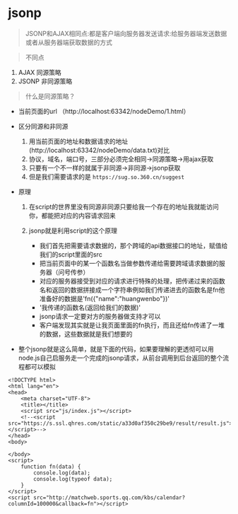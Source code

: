 # jsonp

> JSONP和AJAX相同点:都是客户端向服务器发送请求:给服务器端发送数据或者从服务器端获取数据的方式

> 不同点

1. AJAX  同源策略
2. JSONP 非同源策略
    
> 什么是同源策略？

* 当前页面的url （http://localhost:63342/nodeDemo/1.html）

* 区分同源和非同源

    1. 用当前页面的地址和数据请求的地址(http://localhost:63342/nodeDemo/data.txt)对比
    2. 协议，域名，端口号，三部分必须完全相同->同源策略->用ajax获取
    3. 只要有一个不一样的就属于非同源->非同源->jsonp获取
    4. 但是我们需要请求的是 `https://sug.so.360.cn/suggest`
    
* 原理

    1. 在script的世界里没有同源非同源只要给我一个存在的地址我就能访问你，都能把对应的内容请求回来
    2. jsonp就是利用script的这个原理
    
        * 我们首先把需要请求数据的，那个跨域的api数据接口的地址，赋值给我们的script里面的src
        * 把当前页面中的某一个函数名当做参数传递给需要跨域请求数据的服务器（问号传参）
        * 对应的服务器接受到对应的请求进行特殊的处理，把传递过来的函数名和返回的数据拼接成一个字符串例如我们传递进去的函数名是fn他准备好的数据是'fn({"name":"huangwenbo"})'
        * '我传递的函数名(返回给我们的数据)'
        * jsonp请求一定要对方的服务器做支持才可以
        * 客户端发现其实就是让我页面里面的fn执行，而且还给fn传递了一堆的数据，这些数据就是我们想要的
        
      
* 整个jsonp就是这么简单，就是下面的代码，如果要理解的更透彻可以用node.js自己启服务走一个完成的jsonp请求，从前台调用到后台返回的整个流程都可以模拟

```
<!DOCTYPE html>
<html lang="en">
<head>
    <meta charset="UTF-8">
    <title></title>
    <script src="js/index.js"></script>
    <!--<script src="https://s.ssl.qhres.com/static/a33d0af350c29be9/result/result.js"></script>-->
</head>
<body>

</body>
<script>
    function fn(data) {
        console.log(data);
        console.log(typeof data);
    }
</script>
<script src="http://matchweb.sports.qq.com/kbs/calendar?columnId=100000&callback=fn"></script>

```